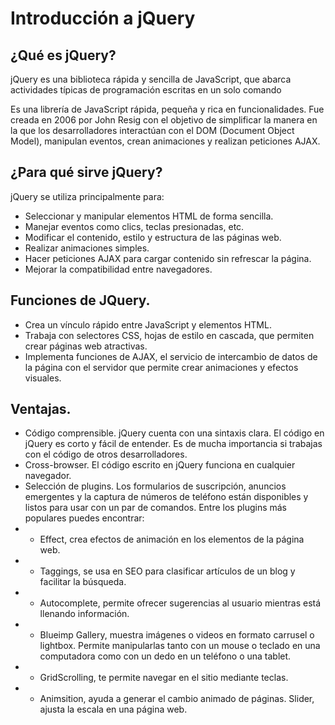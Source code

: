 # **Introducción a jQuery**

## ¿Qué es jQuery?

jQuery es una biblioteca rápida y sencilla de JavaScript, que abarca actividades típicas de programación escritas en un solo comando

Es una librería de JavaScript rápida, pequeña y rica en funcionalidades. Fue creada en 2006 por John Resig con el objetivo de simplificar la manera en la que los desarrolladores interactúan con el DOM (Document Object Model), manipulan eventos, crean animaciones y realizan peticiones AJAX.


## ¿Para qué sirve jQuery?

jQuery se utiliza principalmente para:

-  Seleccionar y manipular elementos HTML de forma sencilla.
-  Manejar eventos como clics, teclas presionadas, etc.
-  Modificar el contenido, estilo y estructura de las páginas web.
-  Realizar animaciones simples.
-  Hacer peticiones AJAX para cargar contenido sin refrescar la página.
-  Mejorar la compatibilidad entre navegadores.


## Funciones de JQuery.
- Crea un vínculo rápido entre JavaScript y elementos HTML.
- Trabaja con selectores CSS, hojas de estilo en cascada, que permiten crear páginas web atractivas.
- Implementa funciones de AJAX, el servicio de intercambio de datos de la página con el servidor que permite crear animaciones y efectos visuales.


## Ventajas.
- Código comprensible. jQuery cuenta con una sintaxis clara. El código en jQuery es corto y fácil de entender. Es de mucha importancia si trabajas con el código de otros desarrolladores.
- Cross-browser. El código escrito en jQuery funciona en cualquier navegador.
- Selección de plugins. Los formularios de suscripción, anuncios emergentes y la captura de números de teléfono están disponibles y listos para usar con un par de comandos. Entre los plugins más populares puedes encontrar:
- - Effect, crea efectos de animación en los elementos de la página web.
- - Taggings, se usa en SEO para clasificar artículos de un blog y facilitar la búsqueda.
- - Autocomplete, permite ofrecer sugerencias al usuario mientras está llenando información.
- - Blueimp Gallery, muestra imágenes o videos en formato carrusel o lightbox. Permite manipularlas tanto con un mouse o teclado en una computadora como con un dedo en un teléfono o una tablet.
- - GridScrolling, te permite navegar en el sitio mediante teclas.
- - Animsition, ayuda a generar el cambio animado de páginas.
Slider, ajusta la escala en una página web.